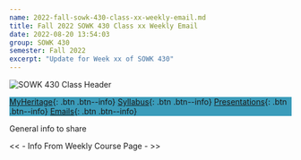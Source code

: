 ```yaml
---
name: 2022-fall-sowk-430-class-xx-weekly-email.md
title: Fall 2022 SOWK 430 Class xx Weekly Email
date: 2022-08-20 13:54:03
group: SOWK 430
semester: Fall 2022
excerpt: "Update for Week xx of SOWK 430"
---
```


![SOWK 430 Class Header](https://jacobrcampbell.com/assets/media/2022-class-header-sowk-Ethics-in-practice.jpeg)

<div style="background-color: #3b9cba; width: 100%;" markdown="1">

[MyHeritage](https://myheritage.heritage.edu/ICS/Academics/SOWK/SOWK_430/2223_FA-SOWK_430-2/){: .btn .btn--info}
[Syllabus](https://jacobrcampbell.com/assets/media/2022-fall-sowk-430-course-syllabus.pdf){: .btn .btn--info}
[Presentations](https://presentations.jacobrcampbell.com){: .btn .btn--info}
[Emails](https://jacobrcampbell.com/communications/){: .btn .btn--info}

</div>

General info to share

<< - Info From Weekly Course Page - >>